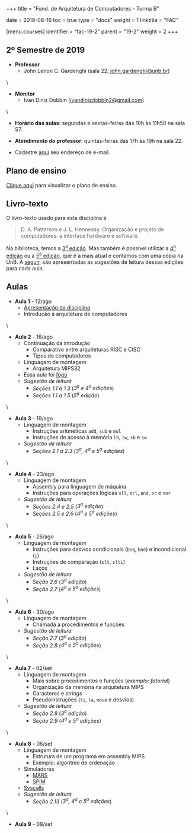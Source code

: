 +++
title = "Fund. de Arquitetura de Computadores - Turma B"

date = 2019-08-16
toc = true
type = "docs"
weight = 1
linktitle = "FAC"

[menu.courses]
  identifier = "fac-19-2"
  parent = "19-2"
  weight = 2
+++

## 2º Semestre de 2019

* **Professor**
   * John Lenon C. Gardenghi (sala 22, john.gardenghi@unb.br)

\

* **Monitor**
   * Ivan Diniz Dobbin (ivandinizdobbin2@gmail.com)

\

* **Horário das aulas**: segundas e sextas-feiras das 10h às 11h50 na sala S7.
* **Atendimento do professor**: quintas-feiras das 17h às 19h na sala 22.

* Cadastre [aqui](https://forms.gle/7ZGzEWXxCMvX1C586) seu endereço de e-mail.

## Plano de ensino

[Clique aqui](/courses/2019_2/fac/plano_fac_19_2.pdf) para visualizar o plano de ensino.

## Livro-texto

O livro-texto usado para esta disciplina é

> D. A. Patterson e J. L. Hennessy. Organização e projeto de
  computadores: a interface hardware e software.

Na biblioteca, temos a [3<sup>a</sup>
edição](http://search.ebscohost.com/login.aspx?direct=true&db=cat07149a&AN=buin.952499&lang=pt-br&site=eds-live). Mas
também é possível utilizar a [4<sup>a</sup>
edição](https://www.sciencedirect.com/book/9788535235852/organizacao-e-projeto-de-computadores)
ou a [5<sup>a</sup>
edição](http://search.ebscohost.com/login.aspx?direct=true&db=cat07149a&AN=buin.1041441&lang=pt-br&site=eds-live),
que é a mais atual e contamos com uma cópia na UnB. A
[seguir](#aulas), são apresentadas as sugestões de leitura dessas
edições para cada aula.

## Aulas

* **Aula 1** - 12/ago
  * [Apresentação da disciplina](/courses/2019_2/fac/1_intro_slides.pdf)
  * Introdução à arquitetura de computadores

\

* **Aula 2** - 16/ago
  * Continuação da introdução
     * Comparativo entre arquiteturas RISC e CISC
     * Tipos de computadores
  * Linguagem de montagem
     * Arquitetura MIPS32
  * Essa aula foi [fogo](https://g1.globo.com/df/distrito-federal/noticia/2019/08/16/aulas-sao-suspensas-em-campus-da-unb-por-conta-de-incendio-florestal.ghtml)
  * *Sugestão de leitura*
     * *Seções 1.1 a 1.3* (*3<sup>a</sup> e 4<sup>a</sup> edições*)
     * *Seções 1.1 a 1.5* (*5<sup>a</sup> edição*)

\

* **Aula 3** - 19/ago
  * Linguagem de montagem
     * Instruções aritméticas `add`, `sub` e `mul`
     * Instruções de acesso à memória `lb`, `lw`, `sb` e `sw`
  * *Sugestão de leitura*
     * *Seções 2.1 a 2.3* (*3<sup>a</sup>, 4<sup>a</sup> e 5<sup>a</sup> edições*)

\

* **Aula 4** - 23/ago
  * Linguagem de montagem
     * Assembly para linguagem de máquina
     * Instruções para operações lógicas `sll`, `srl`, `and`, `or` e `nor`
  * *Sugestão de leitura*
     * *Seções 2.4 e 2.5* (*3<sup>a</sup> edição*)
     * *Seções 2.5 e 2.6* (*4<sup>a</sup> e 5<sup>a</sup> edições*)

\

* **Aula 5** - 26/ago
  * Linguagem de montagem
     * Instruções para desvios condicionais (`beq`, `bne`) e incondicional (`j`)
     * Instruções de comparação (`slt`, `slti`)
     * Laços
  * *Sugestão de leitura*
     * *Seção 2.6* (*3<sup>a</sup> edição*)
     * *Seção 2.7* (*4<sup>a</sup> e 5<sup>a</sup> edições*)

\

* **Aula 6** - 30/ago
  * Linguagem de montagem
     * Chamada a procedimentos e funções
  * *Sugestão de leitura*
     * *Seção 2.7* (*3<sup>a</sup> edição*)
     * *Seção 2.8* (*4<sup>a</sup> e 5<sup>a</sup> edições*)

\

* **Aula 7** - 02/set
  * Linguagem de montagem
     * Mais sobre procedimentos e funções (_exemplo: fatorial_)
     * Organização da memória na arquitetura MIPS
     * Caracteres e _strings_
     * Pseudoinstruções (`li`, `la`, `move` e desvios)
  * *Sugestão de leitura*
     * *Seção 2.8* (*3<sup>a</sup> edição*)
     * *Seção 2.9* (*4<sup>a</sup> e 5<sup>a</sup> edições*)

\

* **Aula 8** - 06/set
  * Linguagem de montagem
     * Estrutura de um programa em assembly MIPS
     * Exemplo: algoritmo de ordenação
  * Simuladores
     * [MARS](http://courses.missouristate.edu/kenvollmar/mars/)
     * [SPIM](http://spimsimulator.sourceforge.net/)
  * [Syscalls](http://students.cs.tamu.edu/tanzir/csce350/reference/syscalls.html)
  * *Sugestão de leitura*
     * *Seção 2.13* (*3<sup>a</sup>, 4<sup>a</sup> e 5<sup>a</sup> edições*)

\

* **Aula 9** - 09/set